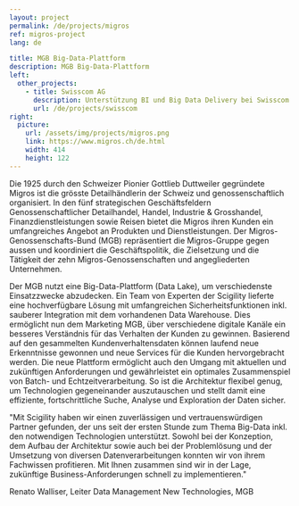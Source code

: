 ```yaml
---
layout: project
permalink: /de/projects/migros
ref: migros-project
lang: de

title: MGB Big-Data-Plattform
description: MGB Big-Data-Plattform
left:
  other_projects:
    - title: Swisscom AG
      description: Unterstützung BI und Big Data Delivery bei Swisscom
      url: /de/projects/swisscom
right:
  picture:
    url: /assets/img/projects/migros.png
    link: https://www.migros.ch/de.html
    width: 414
    height: 122
---
```


Die 1925 durch den Schweizer Pionier Gottlieb Duttweiler gegründete Migros ist die grösste Detailhändlerin der Schweiz und genossenschaftlich organisiert. In den fünf strategischen Geschäftsfeldern Genossenschaftlicher Detailhandel, Handel, Industrie & Grosshandel, Finanzdienstleistungen sowie Reisen bietet die Migros ihren Kunden ein umfangreiches Angebot an Produkten und Dienstleistungen. Der Migros-Genossenschafts-Bund (MGB) repräsentiert die Migros-Gruppe gegen aussen und koordiniert die Geschäftspolitik, die Zielsetzung und die Tätigkeit der zehn Migros-Genossenschaften und angegliederten Unternehmen.
 
Der MGB nutzt eine Big-Data-Plattform (Data Lake), um verschiedenste Einsatzzwecke abzudecken. Ein Team von Experten der Scigility lieferte eine hochverfügbare Lösung mit umfangreichen Sicherheitsfunktionen inkl. sauberer Integration mit dem vorhandenen Data Warehouse. Dies ermöglicht nun dem Marketing MGB, über verschiedene digitale Kanäle ein besseres Verständnis für das Verhalten der Kunden zu gewinnen. Basierend auf  den gesammelten Kundenverhaltensdaten können laufend neue Erkenntnisse gewonnen und neue Services für die Kunden hervorgebracht werden.
Die neue Plattform ermöglicht auch den Umgang mit aktuellen und zukünftigen Anforderungen und gewährleistet ein optimales Zusammenspiel von Batch- und Echtzeitverarbeitung. So ist die Architektur flexibel genug, um Technologien gegeneinander auszutauschen und stellt damit eine effiziente, fortschrittliche Suche, Analyse und Exploration der Daten sicher.
 
"Mit Scigility haben wir einen zuverlässigen und vertrauenswürdigen Partner gefunden, der uns seit der ersten Stunde zum Thema Big-Data inkl. den notwendigen Technologien unterstützt. Sowohl bei der Konzeption, dem Aufbau der Architektur sowie auch bei der Problemlösung und der Umsetzung von diversen Datenverarbeitungen konnten wir von ihrem Fachwissen profitieren. Mit Ihnen zusammen sind wir in der Lage, zukünftige Business-Anforderungen schnell zu implementieren."
 
Renato Walliser, Leiter Data Management New Technologies, MGB
